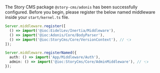 The Story CMS package `@story-cms/adonis` has been successfully configured. Before you
begin, please register the below named middleware inside your `start/kernel.ts` file.

```ts
Server.middleware.register([
  () => import('@ioc:EidelLev/Inertia/Middleware'),
  () => import('@ioc:Adonis/Core/BodyParser'),
  () => import('@ioc:StoryCms/Core/VersionContext'), // 👈
]);

Server.middleware.registerNamed({
  auth: () => import('App/Middleware/Auth'),
  admin: () => import('@ioc:StoryCms/Core/AdminMiddleware'), // 👈
});
```
